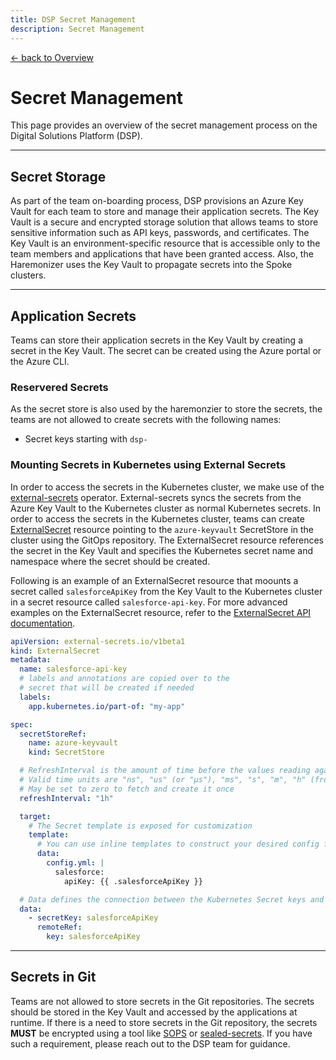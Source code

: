 ```yaml
---
title: DSP Secret Management
description: Secret Management
---
```


[&larr; back to Overview](/dsp)

# Secret Management

This page provides an overview of the secret management process on the Digital Solutions Platform (DSP).

---

## Secret Storage

As part of the team on-boarding process, DSP provisions an Azure Key Vault for each team to store and manage their application secrets. The Key Vault is a secure and encrypted storage solution that allows teams to store sensitive information such as API keys, passwords, and certificates.
The Key Vault is an environment-specific resource that is accessible only to the team members and applications that have been granted access.
Also, the Haremonizer uses the Key Vault to propagate secrets into the Spoke clusters.

---

## Application Secrets

Teams can store their application secrets in the Key Vault by creating a secret in the Key Vault. The secret can be created using the Azure portal or the Azure CLI.

### Reservered Secrets

As the secret store is also used by the haremonzier to store the secrets, the teams are not allowed to create secrets with the following names:

- Secret keys starting with `dsp-`


### Mounting Secrets in Kubernetes using External Secrets

In order to access the secrets in the Kubernetes cluster, we make use of the [external-secrets](https://github.com/external-secrets/external-secrets) operator. External-secrets syncs the secrets from the Azure Key Vault to the Kubernetes cluster as normal Kubernetes secrets.
In order to access the secrets in the Kubernetes cluster, teams can create [ExternalSecret](https://external-secrets.io/latest/api/externalsecret/) resource pointing to the `azure-keyvault` SecretStore in the cluster using the GitOps repository.
The ExternalSecret resource references the secret in the Key Vault and specifies the Kubernetes secret name and namespace where the secret should be created.

Following is an example of an ExternalSecret resource that moounts a secret called `salesforceApiKey` from the Key Vault to the Kubernetes cluster in a secret resource called `salesforce-api-key`. For more advanced examples on the ExternalSecret resource, refer to the [ExternalSecret API documentation](https://external-secrets.io/latest/api/externalsecret/).

```yaml
apiVersion: external-secrets.io/v1beta1
kind: ExternalSecret
metadata:
  name: salesforce-api-key
  # labels and annotations are copied over to the
  # secret that will be created if needed
  labels:
    app.kubernetes.io/part-of: "my-app"

spec:
  secretStoreRef:
    name: azure-keyvault
    kind: SecretStore 

  # RefreshInterval is the amount of time before the values reading again from the SecretStore provider
  # Valid time units are "ns", "us" (or "µs"), "ms", "s", "m", "h" (from time.ParseDuration)
  # May be set to zero to fetch and create it once
  refreshInterval: "1h"

  target:
    # The Secret template is exposed for customization
    template:
      # You can use inline templates to construct your desired config file that contains your secret if needed
      data:
        config.yml: |
          salesforce:
            apiKey: {{ .salesforceApiKey }}

  # Data defines the connection between the Kubernetes Secret keys and the Provider data
  data:
    - secretKey: salesforceApiKey
      remoteRef:
        key: salesforceApiKey
```

---

## Secrets in Git

Teams are not allowed to store secrets in the Git repositories. The secrets should be stored in the Key Vault and accessed by the applications at runtime.
If there is a need to store secrets in the Git repository, the secrets **MUST** be encrypted using a tool like [SOPS](https://github.com/getsops/sops) or [sealed-secrets](https://github.com/bitnami-labs/sealed-secrets).
If you have such a requirement, please reach out to the DSP team for guidance.